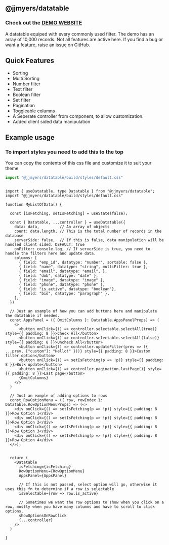 ## @jjmyers/datatable

### Check out the [DEMO WEBSITE](https://joshbot-debug.github.io/datatable)

A datatable equiped with every commonly used filter. The demo has an array of 10,000 records. Not all features are active here.
If you find a bug or want a feature, raise an issue on GitHub.

## Quick Features
- Sorting
- Multi Sorting
- Number filter
- Text filter
- Boolean filter
- Set filter
- Pagination
- Toggleable columns
- A Seperate controller from component, to allow customization.
- Added client sided data manipulation


## Example usage

### To import styles you need to add this to the top

You can copy the contents of this css file and customize it
to suit your theme
```ts
import "@jjmyers/datatable/build/styles/default.css"
```

```tsx

import { useDatatable, type Datatable } from "@jjmyers/datatable";
import "@jjmyers/datatable/build/styles/default.css"

function MyListOfData() {

  const [isFetching, setIsFetching] = useState(false);

  const { Datatable, ...controller } = useDatatable({
    data: data,         // An array of objects
    count: data.length, // This is the total number of records in the database
    serverSide: false,  // If this is false, data manipulation will be handled client sided. DEFAULT: true
    onFilter: console.log, // If serverSide is true, you need to handle the filters here and update data.
    columns: [
      { field: "emp_id", datatype: "number", sortable: false },
      { field: "name", datatype: "string", multiFilter: true },
      { field: "email", datatype: "email", },
      { field: "dob", datatype: "date" },
      { field: "image", datatype: "image" },
      { field: "phone", datatype: "phone" },
      { field: "is_active", datatype: "boolean"},
      { field: "bio", datatype: "paragraph" },
    ],
  })
  
  // Just an example of how you can add buttons here and manipulate the datatable if needed.
  const AppsPanel = ({ OmitColumns }: Datatable.AppsPanelProps) => (
    <>
      <button onClick={() => controller.selectable.selectAll(true)} style={{ padding: 8 }}>Check All</button>
      <button onClick={() => controller.selectable.selectAll(false)} style={{ padding: 8 }}>Uncheck All</button>
      <button onClick={() => controller.updateFilter(prev => ({ ...prev, ["custom"]: "Hello!" }))} style={{ padding: 8 }}>Custom filter option</button>
      <button onClick={() => setIsFetching(p => !p)} style={{ padding: 8 }}>Bulk update</button>
      <button onClick={() => controller.pagination.lastPage()} style={{ padding: 8 }}>Last page</button>
      {OmitColumns}
    </>
  )

  // Just an exmple of adding options to rows
  const RowOptionMenu = ({ row, rowIndex }: Datatable.RowOptionMenuProps) => (<>
    <div onClick={() => setIsFetching(p => !p)} style={{ padding: 8 }}>Row Option 1</div>
    <div onClick={() => setIsFetching(p => !p)} style={{ padding: 8 }}>Row Option 2</div>
    <div onClick={() => setIsFetching(p => !p)} style={{ padding: 8 }}>Row Option 3</div>
    <div onClick={() => setIsFetching(p => !p)} style={{ padding: 8 }}>Row Option 4</div>
  </>);


  return (
    <Datatable
      isFetching={isFetching}
      RowOptionMenu={RowOptionMenu}
      AppsPanel={AppsPanel}

      // If this is not passed, select option will go, otherwise it uses this fn to determine if a row is selectable
      isSelectable={row => row.is_active}

      // Sometimes we want the row options to show when you click on a row, mostly when you have many columns and have to scroll to click options.
      showOptionsOnRowClick
      {...controller}
    />
  )

}

```